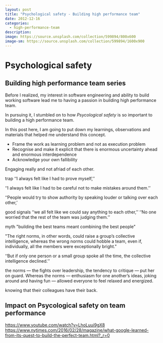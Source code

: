```yaml
---
layout: post
title: "Psychological safety - Building high performance team"
date: 2012-12-16
categories:
  - high-performance-team
description:
image: https://source.unsplash.com/collection/599894/800x600
image-sm: https://source.unsplash.com/collection/599894/1600x900
---
```


# Psychological safety

## Building high performance team series

Before I realized, my interest in software engineering and ability to build working software lead me to having a passion in building high performance team.

In pursuing it, I stumbled on to how _Psycological safety_ is so important to building a high performance team.

In this post here, I am going to put down my learnings, observations and materials that helped me understand this concept.

* Frame the work as learning problem and not as execution problem
* Recognise and make it explicit that there is enormous uncertainty ahead and enormous interdependence
* Acknowledge your own fallibility

Engaging really and not afriad of each other.


trap
‘‘I always felt like I had to prove myself,’’

‘‘I always felt like I had to be careful not to make mistakes around them.’’

‘‘People would try to show authority by speaking louder or talking over each other,’


good signals
‘‘we all felt like we could say anything to each other,’’
‘‘No one worried that the rest of the team was judging them.’’


myth
"building the best teams meant combining the best people"



"The right norms, in other words, could raise a group’s collective intelligence, whereas the wrong norms could hobble a team, even if, individually, all the members were exceptionally bright."

‘‘But if only one person or a small group spoke all the time, the collective intelligence declined.’’


the norms — the fights over leadership, the tendency to critique — put her on guard. Whereas the norms — enthusiasm for one another’s ideas, joking around and having fun — allowed everyone to feel relaxed and energized.

knowing that their colleagues have their back.

## Impact on Psycological safety on team performance

https://www.youtube.com/watch?v=LhoLuui9gX8
https://www.nytimes.com/2016/02/28/magazine/what-google-learned-from-its-quest-to-build-the-perfect-team.html?_r=0

